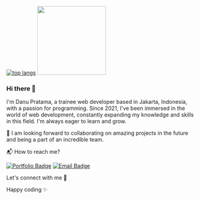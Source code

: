 [![top langs](https://github-readme-stats.vercel.app/api/top-langs/?username=danutama&layout=compact)](https://github.com/danutama/github-readme-stats)
<img height="180em" src="https://github-readme-stats.vercel.app/api?username=danutama&theme=buefy&show_icons=true&border_color=#8d5cff&&count_private=true&include_all_commits=true" />

### Hi there 👋

I'm Danu Pratama, a trainee web developer based in Jakarta, Indonesia, with a passion for programming. Since 2021, I've been immersed in the world of web development, constantly expanding my knowledge and skills in this field. I'm always eager to learn and grow.

🚀 I am looking forward to collaborating on amazing projects in the future and being a part of an incredible team.

📬 How to reach me? 

[![Portfolio Badge](https://img.shields.io/badge/Portfolio-orange?style=for-the-badge&logo=website&logoColor=white)](https://danutama.github.io)  [![Email Badge](https://img.shields.io/badge/Email-blue?style=for-the-badge&logo=gmail&logoColor=white)](mailto:danupratama.dev@gmail.com)

Let's connect with me 👋

Happy coding ✨
